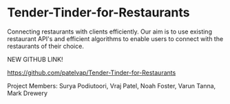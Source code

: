 # Tender-Tinder-for-Restaurants
Connecting restaurants with clients efficiently. Our aim is to use existing restaurant API's and efficient algorithms
to enable users to connect with the restaurants of their choice.

NEW GITHUB LINK!

https://github.com/patelvap/Tender-Tinder-for-Restaurants


Project Members: Surya Podiutoori, Vraj Patel, Noah Foster, Varun Tanna, Mark Drewery
 
